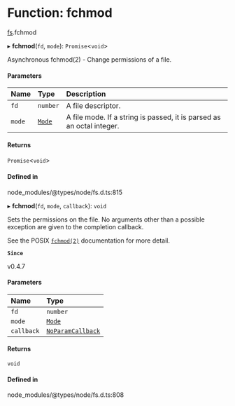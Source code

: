 # Function: fchmod

[fs](../modules/fs.md).fchmod

▸ **fchmod**(`fd`, `mode`): `Promise`<`void`\>

Asynchronous fchmod(2) - Change permissions of a file.

#### Parameters

| Name | Type | Description |
| :------ | :------ | :------ |
| `fd` | `number` | A file descriptor. |
| `mode` | [`Mode`](../types/fs.Mode.md) | A file mode. If a string is passed, it is parsed as an octal integer. |

#### Returns

`Promise`<`void`\>

#### Defined in

node_modules/@types/node/fs.d.ts:815

▸ **fchmod**(`fd`, `mode`, `callback`): `void`

Sets the permissions on the file. No arguments other than a possible exception
are given to the completion callback.

See the POSIX [`fchmod(2)`](http://man7.org/linux/man-pages/man2/fchmod.2.html) documentation for more detail.

**`Since`**

v0.4.7

#### Parameters

| Name | Type |
| :------ | :------ |
| `fd` | `number` |
| `mode` | [`Mode`](../types/fs.Mode.md) |
| `callback` | [`NoParamCallback`](../types/fs.NoParamCallback.md) |

#### Returns

`void`

#### Defined in

node_modules/@types/node/fs.d.ts:808
